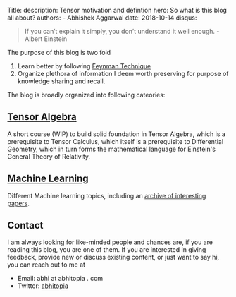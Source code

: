 Title: 
description: Tensor motivation and defintion
hero: So what is this blog all about?
authors:
    - Abhishek Aggarwal
date: 2018-10-14
disqus:


 > If you can’t explain it simply, you don’t understand it well enough. - Albert Einstein

 The purpose of this blog is two fold

 1. Learn better by following [Feynman Technique](https://www.youtube.com/watch?v=_f-qkGJBPts)
 2. Organize plethora of information I deem worth preserving for purpose of knowledge sharing and recall.


The blog is broadly organized into following cateories:
## [Tensor Algebra](/TensorAlgebra/Chap1/)
A short course (WIP) to build solid foundation in Tensor Algebra, which is a prerequisite to Tensor Calculus, which itself is a prerequisite to Differential Geometry, which in turn forms the mathematical language for Einstein's General Theory of Relativity.

## [Machine Learning](/ML/Concepts/misc)
Different Machine learning topics, including an [archive of interesting papers](/ML/Concepts/misc).

## Contact
I am always looking for like-minded people and chances are, if you are reading this blog, you are one of them. If you are interested in giving feedback, provide new or discuss existing content, or just want to say hi, you can reach out to me at 

- Email: abhi at abhitopia . com
- Twitter: [abhitopia](https://twitter.com/abhitopia)